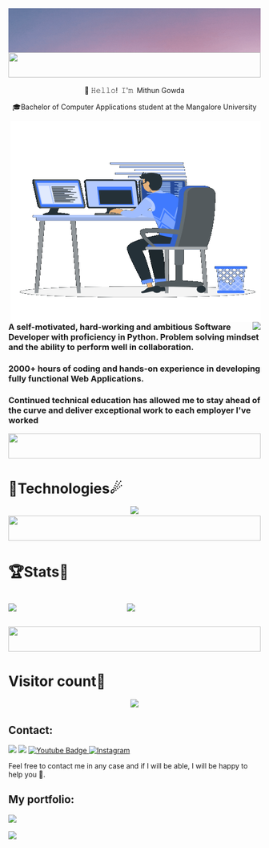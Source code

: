 <div style="display: flex; justify-content: center;">
        <img align="center" src="./Assets/Welcome.gif" />
</div>

<img width="100%" height="50" src="https://i.imgur.com/dBaSKWF.gif" /> 

<p align="center"> 👋 𝙷𝚎𝚕𝚕𝚘! 𝙸'𝚖 Mithun Gowda</p>
<p align="center">🎓Bachelor of Computer Applications student at the Mangalore University</p>


<p>
        <img align="right" style="width:500px; height:400px;" 
        src="./Assets/Right_Side.gif" />
        <img align="right"
        src="https://readme-typing-svg.herokuapp.com/?lines=Sincere%20and%20%20Reliable%20Full-Stack%20Web%20Developer;1+%2B%20years%20of%20hands-on%20experience;&center=true&width=500&height=45" />
        <h3 align="left">    A   self-motivated, hard-working and ambitious Software Developer with proficiency in Python.
        Problem solving mindset and the ability to perform well in collaboration.</h3>
        <h3 align="left"> 2000+ hours of coding and hands-on experience in developing fully functional Web Applications.</h3>
        <h3 align="left">Continued technical education has allowed me to stay ahead of the curve and deliver exceptional work to each employer I've worked</h3>
        <img width="100%" height="50" src="https://i.imgur.com/dBaSKWF.gif" />
</p>

<p>
        <h1>🌠Technologies☄</h1>
        <div align="center">
            <img src="https://skillicons.dev/icons?i=python,mongodb,css,html,django,fastapi,mysql,firebase,postman,docker,kubernetes,jenkins,gitlab,git,github,aws,azure&perline=13"/>
        </div>
        <img width="100%" height="50" src="https://i.imgur.com/dBaSKWF.gif" />
</p>

<h1>🏆Stats🏅</h1>
<pre>   
<img align="left" width="47%" src="https://github-readme-stats.vercel.app/api?username=Mithun-Gowda&show_icons=true&theme=radical" /><img align="left" width="47%" src="https://github-readme-stats.vercel.app/api/top-langs/?username=Mithun-Gowda&layout=compact" /><br>
</pre>

<img width="100%" height="50" src="https://i.imgur.com/dBaSKWF.gif" />

<h1>Visitor count🔢</h1>
<div align="center">
 <img src="https://profile-counter.glitch.me/mithun-gowda/count.svg" />
</div>


<h2>Contact:</h2>

[<img src="https://img.shields.io/badge/Gmail-D14836?style=for-the-badge&logo=gmail&logoColor=white">](mailto:mithunakkadka@gmail.com)
[<img src="https://img.shields.io/badge/LinkedIn-0077B5?style=for-the-badge&logo=linkedin&logoColor=white">](https://www.linkedin.com/in/mithun-gowda/)
<a href="https://www.youtube.com/channel/UC7YQhuCsJmX7ueWMLfLdEUQ">
    <img src="https://img.shields.io/badge/YouTube-red?style=for-the-badge&logo=youtube&logoColor=white" alt="Youtube Badge"/>
  </a>      <a target="_blank" href="https://www.instagram.com/mithun______gowda/">
  <img alt="Instagram" src="https://img.shields.io/badge/Instagram-E4405F?style=for-the-badge&logo=instagram&logoColor=white" />
</a>

  

Feel free to contact me in any case and if I will be able, I will be happy to help you 🙂.

<h2> My portfolio: </h2>

<a href="https://mithunakkadka.wixsite.com/mithungowda1999">
    <img src="https://img.shields.io/badge/Portfolio-Mithun-Gowda/"/>
  </a>
<p></p>

[![](https://komarev.com/ghpvc/?username=mithun-gowda&color=000000)](https://github.com/mithun-gowda?tab=repositories)  